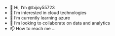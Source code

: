 - 👋 Hi, I’m @bijoy55723
- 👀 I’m interested in cloud technologies
- 🌱 I’m currently learning azure
- 💞️ I’m looking to collaborate on data and analytics
- 📫 How to reach me ...

<!---
bijoy55723/bijoy55723 is a ✨ special ✨ repository because its `README.md` (this file) appears on your GitHub profile.
You can click the Preview link to take a look at your changes.
--->
